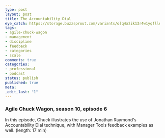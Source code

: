 ```yaml
---
type: post
layout: post
title: The Accountability Dial
eye_catch: https://storage.buzzsprout.com/variants/olq4a2ik13r4w1yqfllusnwim2ae/8d66eb17bb7d02ca4856ab443a78f2148cafbb129f58a3c81282007c6fe24ff2?.jpg
tags:
- agile-chuck-wagon
- management
- discipline
- feedback
- categories
- scale
comments: true
categories:
- professional
- podcast
status: publish
published: true
meta:
_edit_last: "1"
---
```


### Agile Chuck Wagon, season 10, episode 6

In this episode, Chuck illustrates the use of Jonathan Raymond's Accountability Dial technique, with Manager Tools feedback examples as well. (length: 17 min)
